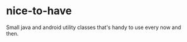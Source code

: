 nice-to-have
============

Small java and android utility classes that's handy to use every now and then.
